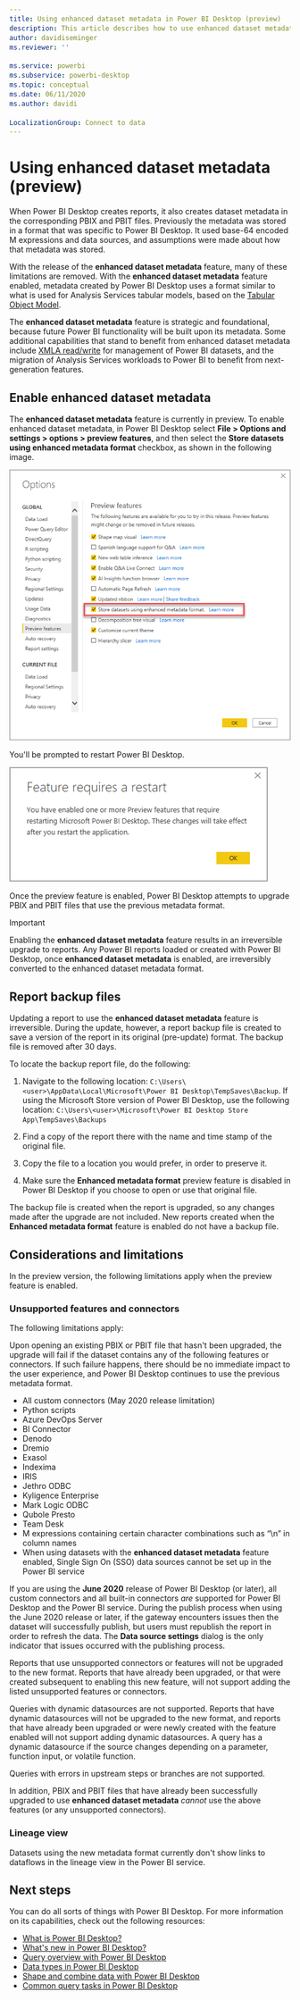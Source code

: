 ```yaml
---
title: Using enhanced dataset metadata in Power BI Desktop (preview)
description: This article describes how to use enhanced dataset metadata in Power BI.
author: davidiseminger
ms.reviewer: ''

ms.service: powerbi
ms.subservice: powerbi-desktop
ms.topic: conceptual
ms.date: 06/11/2020
ms.author: davidi

LocalizationGroup: Connect to data
---
```

# Using enhanced dataset metadata (preview)

When Power BI Desktop creates reports, it also creates dataset metadata in the corresponding PBIX and PBIT files. Previously the metadata was stored in a format that was specific to Power BI Desktop. It used base-64 encoded M expressions and data sources, and assumptions were made about how that metadata was stored.

With the release of the **enhanced dataset metadata** feature, many of these limitations are removed. With the **enhanced dataset metadata** feature enabled, metadata created by Power BI Desktop uses a format similar to what is used for Analysis Services tabular models, based on the [Tabular Object Model](/analysis-services/tom/introduction-to-the-tabular-object-model-tom-in-analysis-services-amo).


The **enhanced dataset metadata** feature is strategic and foundational, because future Power BI functionality will be built upon its metadata. Some additional capabilities that stand to benefit from enhanced dataset metadata include [XMLA read/write](/power-platform-release-plan/2019wave2/business-intelligence/xmla-readwrite) for management of Power BI datasets, and the migration of Analysis Services workloads to Power BI to benefit from next-generation features.



## Enable enhanced dataset metadata

The **enhanced dataset metadata** feature is currently in preview. To enable enhanced dataset metadata, in Power BI Desktop select **File > Options and settings > options > preview features**, and then select the **Store datasets using enhanced metadata format** checkbox, as shown in the following image. 

![Enable the preview feature](media/desktop-enhanced-dataset-metadata/enhanced-dataset-metadata-01.png)

You'll be prompted to restart Power BI Desktop.

![Restart prompt](media/desktop-enhanced-dataset-metadata/enhanced-dataset-metadata-02.png)

Once the preview feature is enabled, Power BI Desktop attempts to upgrade PBIX and PBIT files that use the previous metadata format. 

> [!IMPORTANT]
> Enabling the **enhanced dataset metadata** feature results in an irreversible upgrade to reports. Any Power BI reports loaded or created with Power BI Desktop, once  **enhanced dataset metadata** is enabled, are irreversibly converted to the enhanced dataset metadata format.

## Report backup files

Updating a report to use the **enhanced dataset metadata** feature is irreversible. During the update, however, a report backup file is created to save a version of the report in its original (pre-update) format. The backup file is removed after 30 days. 

To locate the backup report file, do the following:

1. Navigate to the following location: ```C:\Users\<user>\AppData\Local\Microsoft\Power BI Desktop\TempSaves\Backup```. If using the Microsoft Store version of Power BI Desktop, use the following location: ```C:\Users\<user>\Microsoft\Power BI Desktop Store App\TempSaves\Backups``` 

2. Find a copy of the report there with the name and time stamp of the original file.

3. Copy the file to a location you would prefer, in order to preserve it.

4. Make sure the **Enhanced metadata format** preview feature is disabled in Power BI Desktop if you choose to open or use that original file. 

The backup file is created when the report is upgraded, so any changes made after the upgrade are not included. New reports created when the **Enhanced metadata format** feature is enabled do not have a backup file.


## Considerations and limitations

In the preview version, the following limitations apply when the preview feature is enabled.

### Unsupported features and connectors

The following limitations apply:

Upon opening an existing PBIX or PBIT file that hasn't been upgraded, the upgrade will fail if the dataset contains any of the following features or connectors. If such failure happens, there should be no immediate impact to the user experience, and Power BI Desktop continues to use the previous metadata format.

* All custom connectors (May 2020 release limitation)
* Python scripts
* Azure DevOps Server
* BI Connector
* Denodo
* Dremio
* Exasol
* Indexima
* IRIS
* Jethro ODBC
* Kyligence Enterprise
* Mark Logic ODBC
* Qubole Presto
* Team Desk
* M expressions containing certain character combinations such as “\\n” in column names
* When using datasets with the **enhanced dataset metadata** feature enabled, Single Sign On (SSO) data sources cannot be set up in the Power BI service

If you are using the **June 2020** release of Power BI Desktop (or later), all custom connectors and all built-in connectors *are* supported for Power BI Desktop and the Power BI service. During the publish process when using the June 2020 release or later, if the gateway encounters issues then the dataset will successfully publish, but users must republish the report in order to refresh the data. The **Data source settings** dialog is the only indicator that issues occurred with the publishing process.

Reports that use unsupported connectors or features will not be upgraded to the new format. Reports that have already been upgraded, or that were created subsequent to enabling this new feature, will not support adding the listed unsupported features or connectors. 

Queries with dynamic datasources are not supported. Reports that have dynamic datasources will not be upgraded to the new format, and reports that have already been upgraded or were newly created with the feature enabled will not support adding dynamic datasources. A query has a dynamic datasource if the source changes depending on a parameter, function input, or volatile function. 

Queries with errors in upstream steps or branches are not supported. 

In addition, PBIX and PBIT files that have already been successfully upgraded to use **enhanced dataset metadata** *cannot* use the above features (or any unsupported connectors).

### Lineage view
Datasets using the new metadata format currently don't show links to dataflows in the lineage view in the Power BI service.

## Next steps

You can do all sorts of things with Power BI Desktop. For more information on its capabilities, check out the following resources:

* [What is Power BI Desktop?](../fundamentals/desktop-what-is-desktop.md)
* [What's new in Power BI Desktop?](../fundamentals/desktop-latest-update.md)
* [Query overview with Power BI Desktop](../transform-model/desktop-query-overview.md)
* [Data types in Power BI Desktop](desktop-data-types.md)
* [Shape and combine data with Power BI Desktop](desktop-shape-and-combine-data.md)
* [Common query tasks in Power BI Desktop](../transform-model/desktop-common-query-tasks.md)